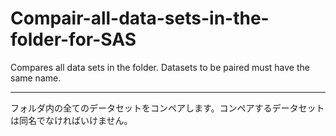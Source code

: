 # Compair-all-data-sets-in-the-folder-for-SAS
Compares all data sets in the folder. Datasets to be paired must have the same name.

--------------
フォルダ内の全てのデータセットをコンペアします。コンペアするデータセットは同名でなければいけません。
